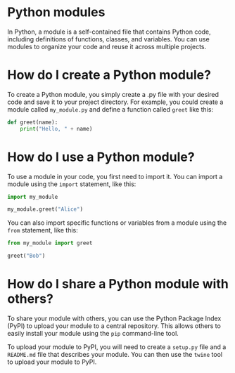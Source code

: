 # Python modules

In Python, a module is a self-contained file that contains Python code, including definitions of functions, classes, and variables. You can use modules to organize your code and reuse it across multiple projects.

# How do I create a Python module?

To create a Python module, you simply create a .py file with your desired code and save it to your project directory. For example, you could create a module called `my_module.py` and define a function called `greet` like this:

```python
def greet(name):
    print("Hello, " + name)
```

# How do I use a Python module?

To use a module in your code, you first need to import it. You can import a module using the `import` statement, like this:

```python
import my_module

my_module.greet("Alice")
```

You can also import specific functions or variables from a module using the `from` statement, like this:
```python
from my_module import greet

greet("Bob")
```
# How do I share a Python module with others?

To share your module with others, you can use the Python Package Index (PyPI) to upload your module to a central repository. This allows others to easily install your module using the `pip` command-line tool.

To upload your module to PyPI, you will need to create a `setup.py` file and a `README.md` file that describes your module. You can then use the `twine` tool to upload your module to PyPI.
